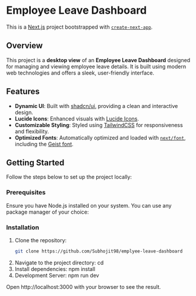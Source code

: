 # Employee Leave Dashboard

This is a [Next.js](https://nextjs.org) project bootstrapped with [`create-next-app`](https://github.com/vercel/next.js/tree/canary/packages/create-next-app).

## Overview

This project is a **desktop view** of an **Employee Leave Dashboard** designed for managing and viewing employee leave details. It is built using modern web technologies and offers a sleek, user-friendly interface.

## Features

- **Dynamic UI**: Built with [shadcn/ui](https://shadcn.dev/), providing a clean and interactive design.
- **Lucide Icons**: Enhanced visuals with [Lucide Icons](https://lucide.dev/).
- **Customizable Styling**: Styled using [TailwindCSS](https://tailwindcss.com) for responsiveness and flexibility.
- **Optimized Fonts**: Automatically optimized and loaded with [`next/font`](https://nextjs.org/docs/app/building-your-application/optimizing/fonts), including the [Geist font](https://vercel.com/font).

## Getting Started

Follow the steps below to set up the project locally:

### Prerequisites

Ensure you have Node.js installed on your system. You can use any package manager of your choice:

### Installation

1. Clone the repository:
   ```bash
   git clone https://github.com/Subhojit98/emplyee-leave-dashboard
2. Navigate to the project directory:
    cd <project-folder>
3. Install dependencies:
    npm install
4. Development Server:
    npm run dev

Open http://localhost:3000 with your browser to see the result.
